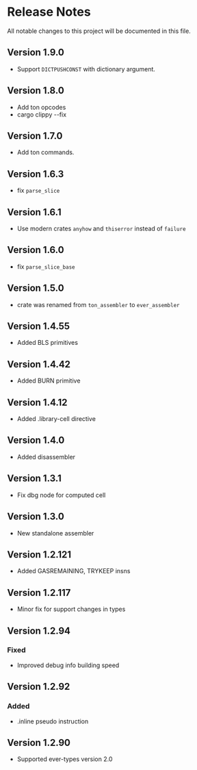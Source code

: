 # Release Notes

All notable changes to this project will be documented in this file.

## Version 1.9.0
- Support `DICTPUSHCONST` with dictionary argument.

## Version 1.8.0

- Add ton opcodes
- cargo clippy --fix

## Version 1.7.0

- Add ton commands.

## Version 1.6.3

- fix `parse_slice`

## Version 1.6.1

- Use modern crates `anyhow` and `thiserror` instead of `failure`

## Version 1.6.0

- fix `parse_slice_base`

## Version 1.5.0

- crate was renamed from `ton_assembler` to `ever_assembler`

## Version 1.4.55

- Added BLS primitives

## Version 1.4.42

- Added BURN primitive

## Version 1.4.12

- Added .library-cell directive

## Version 1.4.0

- Added disassembler

## Version 1.3.1

- Fix dbg node for computed cell

## Version 1.3.0

- New standalone assembler

## Version 1.2.121

- Added GASREMAINING, TRYKEEP insns

## Version 1.2.117

- Minor fix for support changes in types

## Version 1.2.94

### Fixed

- Improved debug info building speed

## Version 1.2.92

### Added

- .inline pseudo instruction

## Version 1.2.90

- Supported ever-types version 2.0